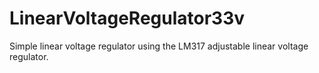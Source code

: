 # LinearVoltageRegulator33v
Simple linear voltage regulator using the LM317 adjustable linear voltage regulator.
